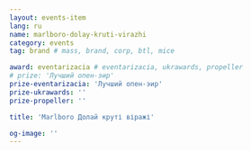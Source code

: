 ```yaml
---
layout: events-item
lang: ru
name: marlboro-dolay-kruti-virazhi
category: events
tag: brand # mass, brand, corp, btl, mice

award: eventarizacia # eventarizacia, ukrawards, propeller
# prize: 'Лучший опен-эир'
prize-eventarizacia: 'Лучший опен-эир'
prize-ukrawards: ''
prize-propeller: ''

title: 'Marlboro Долай круті віражі'

og-image: ''
---
```

